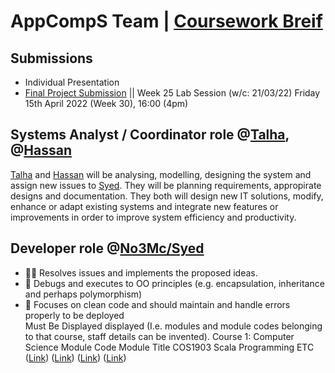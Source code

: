 # AppCompS Team | [Coursework Breif](https://vle.dmu.ac.uk/bbcswebdav/pid-5687216-dt-content-rid-11305925_1/courses/CTEC2902_2122_520/CTEC2902_Assignment_2_2021-2022%281%29.pdf)
## Submissions
- Individual Presentation
- [Final Project Submission](https://vle.dmu.ac.uk/webapps/blackboard/content/listContent.jsp?course_id=_599194_1&content_id=_5681433_1) || Week 25 Lab Session (w/c: 21/03/22) Friday 15th April 2022 (Week 30), 16:00 (4pm)
## Systems Analyst / Coordinator role @[Talha](https://github.com/Talhamemon25), @[Hassan](https://github.com/Hassaan2612)
[Talha](https://github.com/Talhamemon25) and [Hassan](https://github.com/Hassaan2612) will be analysing, modelling, designing the system and assign new issues to [Syed](https://github.com/No3Mc). They will be planning requirements, appropirate designs and documentation. They both will design new IT solutions, modify, enhance or adapt existing systems and integrate new features or improvements in order to improve system efficiency and productivity.
## Developer role @[No3Mc/Syed](https://github.com/No3Mc)
- 👨‍🦯 Resolves issues and implements the proposed ideas. <br>
- 📕 Debugs and executes to OO principles (e.g. encapsulation, inheritance and perhaps polymorphism) <br>
- 📝 Focuses on clean code and should maintain and handle errors properly to be deployed <br>
Must Be Displayed displayed (I.e. modules and module codes belonging to that course, staff details can be invented).
Course 1: Computer Science 
Module Code Module Title 
COS1903 Scala Programming 
ETC ([Link](https://www.buckscollegegroup.ac.uk/computing-and-it)) ([Link](https://cwa.ac.uk/courses)) ([Link](https://leicestercollege.ac.uk/courses/subjects/computing/)) ([Link](https://www.nottinghamcollege.ac.uk/study/courses?query=&subjectAreaTypes%5B0%5D=fe&subjectAreaTypes%5B1%5D=other&index=subjectAreas)) 

